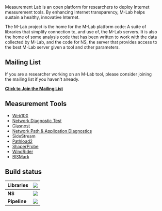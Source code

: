 Measurement Lab is an open platform for researchers to deploy Internet measurement tools. By enhancing Internet transparency, M-Lab helps sustain a healthy, innovative Internet.

The M-Lab project is the home for the M-Lab platform code: A suite of libraries that simplify connection to, and use of, the M-Lab servers. It is also the home of some analysis code that has been written to work with the data collected by M-Lab, and the code for NS, the server that provides access to the best M-Lab server given a tool and other parameters.


## Mailing List ##
If you are a researcher working on an M-Lab tool, please consider joining the mailing list if you haven't
already.

**[Click to Join the Mailing List](http://mail.measurementlab.net/mailman/listinfo/m-lab-research_measurementlab.net)**

## Measurement Tools ##
  * [Web100](http://www.web100.org/)
  * [Network Diagnostic Test](https://github.com/ndt-project/ndt)
  * [Glasnost](http://code.google.com/p/glasnost)
  * [Network Path & Application Diagnostics](http://code.google.com/p/m-lab-research/wiki/NPADDataFormat)
  * SideStream
  * [Pathload2](https://code.google.com/p/pathload2-gatech/)
  * [ShaperProbe](http://www.cc.gatech.edu/~partha/diffprobe/shaperprobe.html)
  * [WindRider](http://www.cs.northwestern.edu/~ict992/mobile.htm)
  * [BISMark](http://redmine.projectbismark.net/)

## Build status ##
|**Libraries**|<a href='https://drone.io/m-lab/m-lab.libraries/latest'><img src='https://drone.io/m-lab/m-lab.libraries/status.png' /></a>|
|:------------|:--------------------------------------------------------------------------------------------------------------------------|
|**NS**|<a href='https://drone.io/m-lab/m-lab.ns/latest'><img src='https://drone.io/m-lab/m-lab.ns/status.png' /></a>|
|**Pipeline**|<a href='https://drone.io/m-lab/m-lab.pipeline/latest'><img src='https://drone.io/m-lab/m-lab.pipeline/status.png' /></a>|
